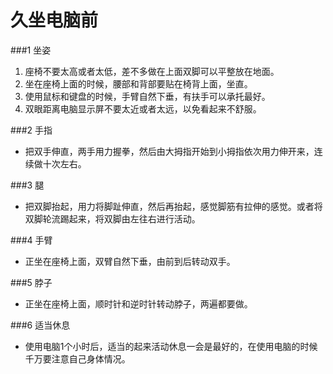 # 久坐电脑前

###1 坐姿
1. 座椅不要太高或者太低，差不多做在上面双脚可以平整放在地面。
2. 坐在座椅上面的时候，腰部和背部要贴在椅背上面，坐直。
3. 使用鼠标和键盘的时候，手臂自然下垂，有扶手可以承托最好。
4. 双眼距离电脑显示屏不要太近或者太远，以免看起来不舒服。

###2 手指
* 把双手伸直，两手用力握拳，然后由大拇指开始到小拇指依次用力伸开来，连续做十次左右。

###3 腿
* 把双脚抬起，用力将脚趾伸直，然后再抬起，感觉脚筋有拉伸的感觉。或者将双脚轮流踢起来，将双脚由左往右进行活动。

###4 手臂
* 正坐在座椅上面，双臂自然下垂，由前到后转动双手。

###5 脖子
* 正坐在座椅上面，顺时针和逆时针转动脖子，两遍都要做。

###6 适当休息
* 使用电脑1个小时后，适当的起来活动休息一会是最好的，在使用电脑的时候千万要注意自己身体情况。